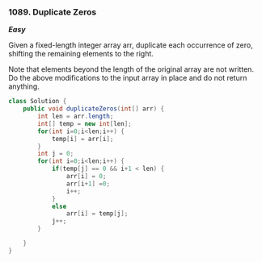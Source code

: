 ### 1089. Duplicate Zeros

***Easy***

Given a fixed-length integer array arr, duplicate each occurrence of zero, shifting the remaining elements to the right.

Note that elements beyond the length of the original array are not written. 
Do the above modifications to the input array in place and do not return anything.

```Java
class Solution {
    public void duplicateZeros(int[] arr) {
        int len = arr.length;
        int[] temp = new int[len];
        for(int i=0;i<len;i++) {
            temp[i] = arr[i];
        }
        int j = 0;
        for(int i=0;i<len;i++) {
            if(temp[j] == 0 && i+1 < len) {
                arr[i] = 0;
                arr[i+1] =0;
                i++;
            }
            else 
                arr[i] = temp[j];
            j++;
        }

    }
}
```
